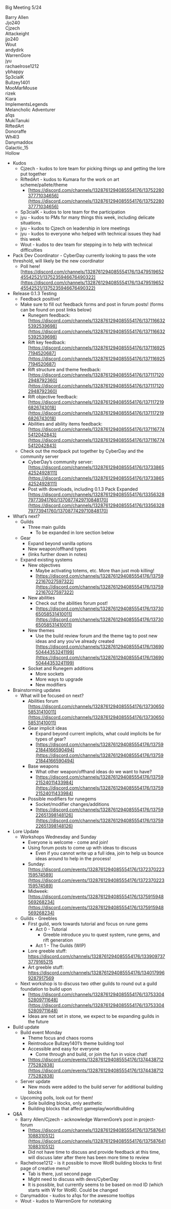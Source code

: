 Big Meeting 5/24

Barry Allen  
Jjo240  
Cjzech  
Attackeight  
jjo240  
Wout  
andydirk  
WarrenGore  
jyu  
rachaelrose1212  
ybhappy  
Sp3cialK  
Bullzey1401  
MooMarMouse  
rizek  
Kiara  
ImplementsLegends  
Melancholic Adventurer  
a1qs  
MukiTanuki  
RiftedArt  
Donoraffe  
Wh4I3  
Danymaddox  
Galactic\_15  
Hollow

* Kudos  
  * Cjzech \- kudos to lore team for picking things up and getting the lore put together  
  * RiftedArt \- kudos to Kumara for the work on art scheme/pallete/theme  
    * [https://discord.com/channels/1328761294085554176/1375228037771034656](https://discord.com/channels/1328761294085554176/1375228037771034656)   
  * Sp3cialK \- kudos to lore team for the participation  
  * jyu \- kudos to PMs for many things this week, including delicate situations.  
  * jyu \- kudos to Cjzech on leadership in lore meetings  
  * jyu \- kudos to everyone who helped with technical issues they had this week  
  * Wout \- kudos to dev team for stepping in to help with technical difficulties  
* Pack Dev Coordinator \- CyberDay currently looking to pass the vote threshold, will likely be the new coordinator  
  * Poll here\! [https://discord.com/channels/1328761294085554176/1347951965245542521/1375235946676490322](https://discord.com/channels/1328761294085554176/1347951965245542521/1375235946676490322)   
* Release 0.1.3 Testing  
  * Feedback positive\!  
  * Make sure to fill out feedback forms and post in forum posts\! (forms can be found on post links below)  
    * Runegem feedback: [https://discord.com/channels/1328761294085554176/1371166325392539698](https://discord.com/channels/1328761294085554176/1371166325392539698)   
    * Rift key feedback: [https://discord.com/channels/1328761294085554176/1371169257194520687](https://discord.com/channels/1328761294085554176/1371169257194520687)   
    * Rift structure and theme feedback: [https://discord.com/channels/1328761294085554176/1371171202948792360](https://discord.com/channels/1328761294085554176/1371171202948792360)   
    * Rift objective feedback: [https://discord.com/channels/1328761294085554176/1371172196826743018](https://discord.com/channels/1328761294085554176/1371172196826743018)   
    * Abilities and ability items feedback: [https://discord.com/channels/1328761294085554176/1371167745412042843](https://discord.com/channels/1328761294085554176/1371167745412042843)   
  * Check out the modpack put together by CyberDay and the community server  
    * CyberDay’s community server: [https://discord.com/channels/1328761294085554176/1373386542524928111](https://discord.com/channels/1328761294085554176/1373386542524928111)   
    * Post with downloads, including 0.1.3 Pack Expanded [https://discord.com/channels/1328761294085554176/1335632879773941760/1370877429710848170](https://discord.com/channels/1328761294085554176/1335632879773941760/1370877429710848170)   
* What’s next?  
  * Guilds  
    * Three main guilds  
      * To be expanded in lore section below  
  * Gear  
    * Expand beyond vanilla options  
    * New weapon/offhand types  
    * (links further down in notes)  
  * Expand existing systems  
    * New objectives  
      * Maybe activating totems, etc. More than just mob killing\!  
      * [https://discord.com/channels/1328761294085554176/1375922167027597322](https://discord.com/channels/1328761294085554176/1375922167027597322)   
    * New abilities  
      * Check out the abilities forum post\!  
      * [https://discord.com/channels/1328761294085554176/1373065058531410011](https://discord.com/channels/1328761294085554176/1373065058531410011)   
    * New themes  
      * Use the build review forum and the theme tag to post new ideas and any you’ve already created [https://discord.com/channels/1328761294085554176/1369050444353241199](https://discord.com/channels/1328761294085554176/1369050444353241199)   
    * Socket and Runegem additions  
      * More sockets  
      * More ways to upgrade  
      * New modifiers  
* Brainstorming updates  
  * What will be focused on next?  
    * Abilities forum [https://discord.com/channels/1328761294085554176/1373065058531410011](https://discord.com/channels/1328761294085554176/1373065058531410011)   
    * Gear implicit ideas  
      * Expand beyond current implicits, what could implicits be for types of gear?  
      * [https://discord.com/channels/1328761294085554176/1375921844166590494](https://discord.com/channels/1328761294085554176/1375921844166590494)   
    * Base weapons  
      * What other weapon/offhand ideas do we want to have?  
      * [https://discord.com/channels/1328761294085554176/1375921524011433984](https://discord.com/channels/1328761294085554176/1375921524011433984)   
    * Possible modifiers for runegems  
      * Socket/modifier changes/additions  
      * [https://discord.com/channels/1328761294085554176/1375922651398148126](https://discord.com/channels/1328761294085554176/1375922651398148126)   
* Lore Update  
  * Workshops Wednesday and Sunday  
    * Everyone is welcome \- come and join\!  
    * Using forum posts to come up with ideas to discuss  
      * Even if you cannot write up a full idea, join to help us bounce ideas around to help in the process\!  
    * Sunday: [https://discord.com/events/1328761294085554176/1372370223159574589](https://discord.com/events/1328761294085554176/1372370223159574589)   
    * Midweek: [https://discord.com/events/1328761294085554176/1375915948569268234](https://discord.com/events/1328761294085554176/1375915948569268234)   
  * Guilds \- Greebles  
    * First guild, work towards tutorial and focus on rune gems  
      * Act 0 \- Tutorial  
        * Greeble introduce you to quest system, rune gems, and rift generation  
      * Act 1 \- The Guilds (WIP)  
    * Lore greeble stuff: https://discord.com/channels/1328761294085554176/1339097373779165215
    * Art greeble stuff: https://discord.com/channels/1328761294085554176/1340179969287917569
  * Next workshop is to discuss two other guilds to round out a guild foundation to build upon  
    * [https://discord.com/channels/1328761294085554176/1375330452809711648](https://discord.com/channels/1328761294085554176/1375330452809711648)   
    * Ideas are not set in stone, we expect to be expanding guilds in the future  
* Build update  
  * Build event Monday  
    * Theme focus and chaos rooms  
    * Reintroduce Bullzey1401’s theme building tool  
    * Accessible and easy for everyone  
      * Come through and build, or join the fun in voice chat\!  
    * [https://discord.com/events/1328761294085554176/1374438712775282838](https://discord.com/events/1328761294085554176/1374438712775282838)
  * Server update
    * New mods were added to the build server for additional building blocks
  * Upcoming polls, look out for them!
    * Sole building blocks, only aesthetic
    * Building blocks that affect gameplay/worldbuilding
* Q\&A  
  * Barry Allen/Cjzech \- acknowledge WarrenGore’s post in project-forum  
    * [https://discord.com/channels/1328761294085554176/1375876411088310512](https://discord.com/channels/1328761294085554176/1375876411088310512)   
    * Did not have time to discuss and provide feedback at this time, will discuss later after there has been more time to review  
  * Rachelrose1212 \- is it possible to move WotR building blocks to first page of creative menu?  
    * Tab is there, just second page  
    * Might need to discuss with devs/CyberDay  
    * It is possible, but currently seems to be based on mod ID (which starts with W for WotR). Could be changed  
  * Danymaddox \- kudos to a1qs for the awesome tooltips  
  * Wout \- kudos to WarrenGore for notetaking
